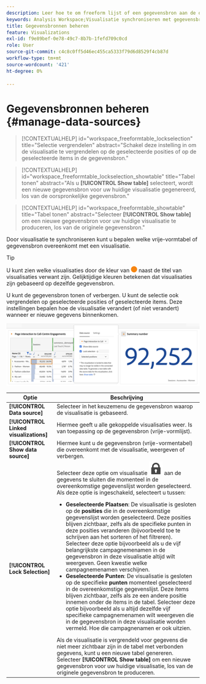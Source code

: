 ```yaml
---
description: Leer hoe te om freeform lijst of een gegevensbron aan de overeenkomstige visualisatie te synchroniseren.
keywords: Analysis Workspace;Visualisatie synchroniseren met gegevensbron
title: Gegevensbronnen beheren
feature: Visualizations
exl-id: f9e89bef-0e78-49c7-8b7b-1fefd709c0cd
role: User
source-git-commit: c4c8c0ff5d46ec455ca5333f79d6d8529f4cb87d
workflow-type: tm+mt
source-wordcount: '421'
ht-degree: 0%

---
```


# Gegevensbronnen beheren {#manage-data-sources}

>[!CONTEXTUALHELP]
>id="workspace_freeformtable_lockselection"
>title="Selectie vergrendelen"
>abstract="Schakel deze instelling in om de visualisatie te vergrendelen op de geselecteerde posities of op de geselecteerde items in de gegevensbron."

>[!CONTEXTUALHELP]
>id="workspace_freeformtable_lockselection_showtable"
>title="Tabel tonen"
>abstract="Als u **[!UICONTROL Show table]** selecteert, wordt een nieuwe gegevensbron voor uw huidige visualisatie gegenereerd, los van de oorspronkelijke gegevensbron."

>[!CONTEXTUALHELP]
>id="workspace_freeformtable_showtable"
>title="Tabel tonen"
>abstract="Selecteer **[!UICONTROL Show table]** om een nieuwe gegevensbron voor uw huidige visualisatie te produceren, los van de originele gegevensbron."


Door visualisatie te synchroniseren kunt u bepalen welke vrije-vormtabel of gegevensbron overeenkomt met een visualisatie.

>[!TIP]
>
>U kunt zien welke visualisaties door de kleur van ![&#x200B; StatusOrange &#x200B;](/help/assets/icons/StatusOrange.svg) naast de titel van visualisaties verwant zijn. Gelijktijdige kleuren betekenen dat visualisaties zijn gebaseerd op dezelfde gegevensbron.
>

U kunt de gegevensbron tonen of verbergen. U kunt de selectie ook vergrendelen op geselecteerde posities of geselecteerde items. Deze instellingen bepalen hoe de visualisatie verandert (of niet verandert) wanneer er nieuwe gegevens binnenkomen.

![&#x200B; de de optiesdialoog van Source van Gegevens die de opties tonen in de volgende sectie worden beschreven.](assets/lock-selection.png)


| Optie | Beschrijving |
|--- |--- |
| **[!UICONTROL Data source]** | Selecteer in het keuzemenu de gegevensbron waarop de visualisatie is gebaseerd. |
| **[!UICONTROL Linked visualizations]** | Hiermee geeft u alle gekoppelde visualisaties weer. Is van toepassing op de gegevensbron (vrije-vormlijst). |
| **[!UICONTROL Show data source]** | Hiermee kunt u de gegevensbron (vrije-vormentabel) die overeenkomt met de visualisatie, weergeven of verbergen. |
| **[!UICONTROL Lock Selection]** | Selecteer deze optie om visualisatie ![&#x200B; LockClosed &#x200B;](/help/assets/icons/LockClosed.svg) aan de gegevens te sluiten die momenteel in de overeenkomstige gegevenslijst worden geselecteerd. Als deze optie is ingeschakeld, selecteert u tussen:  <ul><li>**Geselecteerde Plaatsen**: De visualisatie is gesloten op de **posities** die in de overeenkomstige gegevenslijst worden geselecteerd. Deze posities blijven zichtbaar, zelfs als de specifieke punten in deze posities veranderen (bijvoorbeeld toe te schrijven aan het sorteren of het filtreren). Selecteer deze optie bijvoorbeeld als u de vijf belangrijkste campagnemenamen in de gegevensbron in deze visualisatie altijd wilt weergeven. Geen kwestie welke campagnemenamen verschijnen.</li> <li>**Geselecteerde Punten**: De visualisatie is gesloten op de specifieke **punten** momenteel geselecteerd in de overeenkomstige gegevenslijst. Deze items blijven zichtbaar, zelfs als ze een andere positie innemen onder de items in de tabel. Selecteer deze optie bijvoorbeeld als u altijd dezelfde vijf specifieke campagnemenamen wilt weergeven die in de gegevensbron in deze visualisatie worden vermeld. Hoe die campagnenamen er ook uitzien.</li></ul>Als de visualisatie is vergrendeld voor gegevens die niet meer zichtbaar zijn in de tabel met verbonden gegevens, kunt u een nieuwe tabel genereren. Selecteer **[!UICONTROL Show table]** om een nieuwe gegevensbron voor uw huidige visualisatie, los van de originele gegevensbron te produceren. |
